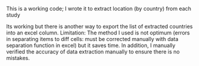 
This is a working code; I wrote it to extract location (by country) from each study

Its working but there is another way to export the list of extracted countries into an excel column. Limitation: The method I used is not optimum (errors in separating items to diff cells: must be corrected manually with data separation function in excel) but it saves time. In addition, I manually verified the accuracy of data extraction manually to ensure there is no mistakes.  
